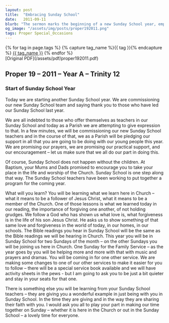 ```yaml
---
layout: post
title:  "Embracing Sunday School"
date:   2011-09-11
blurb: "The sermon marks the beginning of a new Sunday School year, emphasizing the importance of the community's support for the teachers and students. It highlights the role of Sunday School in teaching children about being followers of Jesus Christ, the significance of forgiveness, and integrating with the larger church community. The sermon also notes changes to make services more accessible for children and the exemplary dedication of the Sunday School teachers."
og_image: "/assets/img/posts/proper192011.png"
tags: Proper Special_Occasions
---    
```

<div class="tag-pills">
  {% for tag in page.tags %}
    {% capture tag_name %}{{ tag }}{% endcapture %}
    <a href="{{ site.baseurl }}/tag/{{ tag_name }}" class="tag-pill">{{ tag_name }}</a>
  {% endfor %}
</div>
[Original PDF](/assets/pdf/proper192011.pdf)

## Proper 19 – 2011 – Year A – Trinity 12

### Start of Sunday School Year

Today we are starting another Sunday School year. We are commissioning our new Sunday School team and saying thank you to those who have led our Sunday School last year.

We are all indebted to those who offer themselves as teachers in our Sunday School and today as a Parish we are attempting to give expression to that. In a few minutes, we will be commissioning our new Sunday School teachers and in the course of that, we as a Parish will be pledging our support in all that you are going to be doing with our young people this year. We are promising our prayers, we are promising our practical support, and our encouragement – let us make sure that we all do our part in doing this.

Of course, Sunday School does not happen without the children. At Baptism, your Mums and Dads promised to encourage you to take your place in the life and worship of the Church. Sunday School is one step along that way. The Sunday School teachers have been working to put together a program for the coming year.

What will you learn? You will be learning what we learn here in Church – what it means to be a follower of Jesus Christ, what it means to be a member of the Church. One of those lessons is what we learned today in our reading, the importance of forgiving one another, of not holding grudges. We follow a God who has shown us what love is, what forgiveness is in the life of his son Jesus Christ. He asks us to show something of that same love and forgiveness in the world of today, in our homes, in our schools. The Bible readings you hear in Sunday School will be the same as the Bible readings we will be hearing in Church. This year you will be in Sunday School for two Sundays of the month – on the other Sundays you will be joining us here in Church. One Sunday for the Family Service – as the year goes by you will be helping more and more with that with music and prayers and dramas. You will be coming in for one other service. We are making some changes to one of our other services to make it easier for you to follow – there will be a special service book available and we will have activity sheets in the pews - but I am going to ask you to be just a bit quieter and stay in your seats for that one.

There is something else you will be learning from your Sunday School teachers – they are giving you a wonderful example in just being with you in Sunday School. In the time they are giving and in the way they are sharing their faith with you. I would ask you all to play your part in making our time together on Sunday – whether it is here in the Church or out in the Sunday School – a lovely time for everyone.
